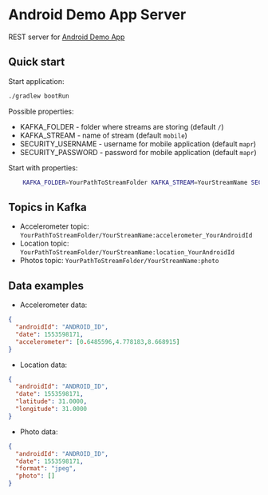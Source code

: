 # Android Demo App Server
REST server for [Android Demo App](https://github.com/mapr-demos/android-demo-app)
## Quick start
Start application:
```bash
./gradlew bootRun
```
Possible properties:
* KAFKA_FOLDER - folder where streams are storing (default `/`)
* KAFKA_STREAM - name of stream (default `mobile`)
* SECURITY_USERNAME - username for mobile application (default `mapr`)
* SECURITY_PASSWORD - password for mobile application (default `mapr`)

Start with properties:
```bash
    KAFKA_FOLDER=YourPathToStreamFolder KAFKA_STREAM=YourStreamName SECURITY_USERNAME=YourUsername SECURITY_PASSWORD=YourPassword ./gradlew bootRun
```
## Topics in Kafka
* Accelerometer topic: `YourPathToStreamFolder/YourStreamName:accelerometer_YourAndroidId`
* Location topic: `YourPathToStreamFolder/YourStreamName:location_YourAndroidId`
* Photos topic: `YourPathToStreamFolder/YourStreamName:photo`
## Data examples
* Accelerometer data:
```json
{
  "androidId": "ANDROID_ID",
  "date": 1553598171,
  "accelerometer": [0.6485596,4.778183,8.668915]
}
```
* Location data:
```json
{
  "androidId": "ANDROID_ID",
  "date": 1553598171,
  "latitude": 31.0000,
  "longitude": 31.0000
}
```
* Photo data:
```json
{
  "androidId": "ANDROID_ID",
  "date": 1553598171,
  "format": "jpeg",
  "photo": []
}
```